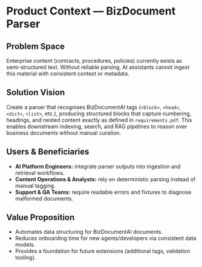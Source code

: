 # Product Context — BizDocument Parser

## Problem Space
Enterprise content (contracts, procedures, policies) currently exists as semi-structured text. Without reliable parsing, AI assistants cannot ingest this material with consistent context or metadata.

## Solution Vision
Create a parser that recognises BizDocumentAI tags (`<block>`, `<head>`, `<dict>`, `<list>`, etc.), producing structured blocks that capture numbering, headings, and nested content exactly as defined in `requirements.pdf`. This enables downstream indexing, search, and RAG pipelines to reason over business documents without manual curation.

## Users & Beneficiaries
- **AI Platform Engineers:** integrate parser outputs into ingestion and retrieval workflows.
- **Content Operations & Analysts:** rely on deterministic parsing instead of manual tagging.
- **Support & QA Teams:** require readable errors and fixtures to diagnose malformed documents.

## Value Proposition
- Automates data structuring for BizDocumentAI documents.
- Reduces onboarding time for new agents/developers via consistent data models.
- Provides a foundation for future extensions (additional tags, validation tooling).
